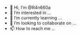 - 👋 Hi, I’m @R4n660a
- 👀 I’m interested in ...
- 🌱 I’m currently learning ...
- 💞️ I’m looking to collaborate on ...
- 📫 How to reach me ...

<!---
R4n660a/R4n660a is a ✨ special ✨ repository because its `README.md` (this file) appears on your GitHub profile.
You can click the Preview link to take a look at your changes.
--->
